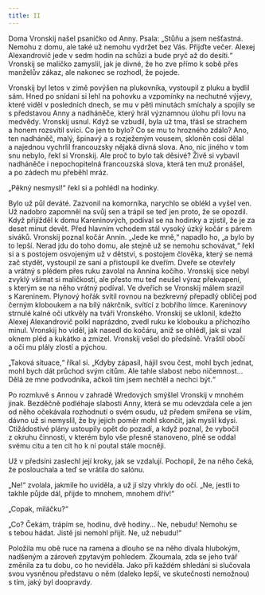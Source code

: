 ```yaml
---
title: II
---
```


Doma Vronskij našel psaníčko od Anny. Psala: „Stůňu a jsem nešťastná. Nemohu z domu, ale také už nemohu vydržet bez Vás. Přijďte večer. Alexej Alexandrovič jede v sedm hodin na schůzi a bude pryč až do desíti.“ Vronskij se maličko zamyslil, jak je divné, že ho zve přímo k sobě přes manželův zákaz, ale nakonec se rozhodl, že pojede.

Vronskij byl letos v zimě povýšen na plukovníka, vystoupil z pluku a bydlil sám. Hned po snídani si lehl na pohovku a vzpomínky na nechutné výjevy, které viděl v posledních dnech, se mu v pěti minutách smíchaly a spojily se s představou Anny a nadháněče, který hrál významnou úlohu při lovu na medvědy. Vronskij usnul. Když se vzbudil, byla už tma, třásl se strachem a honem rozsvítil svíci. Co jen to bylo? Co se mu to hrozného zdálo? Ano, ten nadháněč, malý, špinavý a s rozježeným vousem, skloněn cosi dělal a najednou vychrlil francouzsky nějaká divná slova. Ano, nic jiného v tom snu nebylo, řekl si Vronskij. Ale proč to bylo tak děsivé? Živě si vybavil nadháněče i nepochopitelná francouzská slova, která ten muž pronášel, a po zádech mu přeběhl mráz.

„Pěkný nesmysl!“ řekl si a pohlédl na hodinky.

Bylo už půl deváté. Zazvonil na komorníka, narychlo se oblékl a vyšel ven. Už nadobro zapomněl na svůj sen a trápil se teď jen proto, že se opozdil. Když přijížděl k domu Kareninových, podíval se na hodinky a zjistil, že je za deset minut devět. Před hlavním vchodem stál vysoký úzký kočár s párem siváků. Vronskij poznal kočár Annin. „Jede ke mně,“ napadlo ho, „a bylo by to lepší. Nerad jdu do toho domu, ale stejně už se nemohu schovávat,“ řekl si a s postojem osvojeným už v dětství, s postojem člověka, který se nemá zač stydět, vystoupil ze saní a přistoupil ke dveřím. Dveře se otevřely a vrátný s plédem přes ruku zavolal na Annina kočího. Vronskij sice nebyl zvyklý všímat si maličkostí, ale přesto mu teď neušel výraz překvapení, s kterým se na něho vrátný podíval. Ve dveřích se Vronskij málem srazil s Kareninem. Plynový hořák svítil rovnou na bezkrevný přepadlý obličej pod černým kloboukem a na bílý nákrčník, svítící z bobřího límce. Kareninovy strnulé kalné oči utkvěly na tváři Vronského. Vronskij se uklonil, kdežto Alexej Alexandrovič polkl naprázdno, zvedl ruku ke klobouku a příchozího minul. Vronskij ho viděl, jak nasedl do kočáru, aniž se ohlédl, jak si vzal oknem pléd a kukátko a zmizel. Vronskij vešel do předsíně. Vraštil obočí a oči mu plály zlostí a pýchou.

„Taková situace,“ říkal si. „Kdyby zápasil, hájil svou čest, mohl bych jednat, mohl bych dát průchod svým citům. Ale tahle slabost nebo ničemnost… Dělá ze mne podvodníka, ačkoli tím jsem nechtěl a nechci být.“

Po rozmluvě s Annou v zahradě Wredových smýšlel Vronskij v mnohém jinak. Bezděčně podléhaje slabosti Anny, která se mu odevzdala cele a jen od něho očekávala rozhodnutí o svém osudu, už předem smířena se vším, dávno už si nemyslil, že by jejich poměr mohl skončit, jak myslil kdysi. Ctižádostivé plány ustoupily opět do pozadí, a když poznal, že vybočil z okruhu činnosti, v kterém bylo vše přesně stanoveno, plně se oddal svému citu a ten cit ho k ní poutal stále mocněji.

Už v předsíni zaslechl její kroky, jak se vzdalují. Pochopil, že na něho čeká, že poslouchala a teď se vrátila do salónu.

„Ne!“ zvolala, jakmile ho uviděla, a už jí slzy vhrkly do očí. „Ne, jestli to takhle půjde dál, přijde to mnohem, mnohem dřív!“

„Copak, miláčku?“

„Co? Čekám, trápím se, hodinu, dvě hodiny… Ne, nebudu! Nemohu se s tebou hádat. Jistě jsi nemohl přijít. Ne, už nebudu!“

Položila mu obě ruce na ramena a dlouho se na něho dívala hlubokým, nadšeným a zároveň zpytavým pohledem. Zkoumala, zda se jeho tvář změnila za tu dobu, co ho neviděla. Jako při každém shledání si slučovala svou vysněnou představu o něm (daleko lepší, ve skutečnosti nemožnou) s tím, jaký byl doopravdy.
